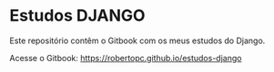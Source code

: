 # Estudos DJANGO

Este repositório contêm o Gitbook com os meus estudos do Django.

Acesse o Gitbook: https://robertopc.github.io/estudos-django
